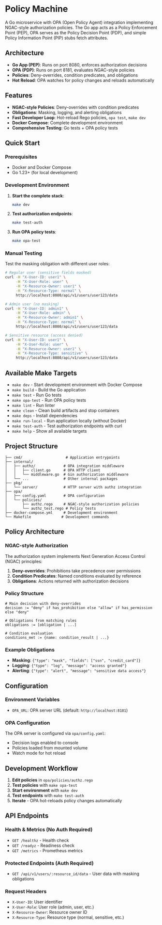 # Policy Machine

A Go microservice with OPA (Open Policy Agent) integration implementing NGAC-style authorization policies. The Go app acts as a Policy Enforcement Point (PEP), OPA serves as the Policy Decision Point (PDP), and simple Policy Information Point (PIP) stubs fetch attributes.

## Architecture

- **Go App (PEP)**: Runs on port 8080, enforces authorization decisions
- **OPA (PDP)**: Runs on port 8181, evaluates NGAC-style policies
- **Policies**: Deny-overrides, condition predicates, and obligations
- **Hot Reload**: OPA watches for policy changes and reloads automatically

## Features

- **NGAC-style Policies**: Deny-overrides with condition predicates
- **Obligations**: Masking, logging, and alerting obligations
- **Fast Developer Loop**: Hot-reload Rego policies, `opa test`, `make dev`
- **Docker Compose**: Complete development environment
- **Comprehensive Testing**: Go tests + OPA policy tests

## Quick Start

### Prerequisites

- Docker and Docker Compose
- Go 1.23+ (for local development)

### Development Environment

1. **Start the complete stack**:
   ```bash
   make dev
   ```

2. **Test authorization endpoints**:
   ```bash
   make test-auth
   ```

3. **Run OPA policy tests**:
   ```bash
   make opa-test
   ```

### Manual Testing

Test the masking obligation with different user roles:

```bash
# Regular user (sensitive fields masked)
curl -H "X-User-ID: user1" \
     -H "X-User-Role: user" \
     -H "X-Resource-Owner: user1" \
     -H "X-Resource-Type: normal" \
     http://localhost:8080/api/v1/users/user123/data

# Admin user (no masking)
curl -H "X-User-ID: admin1" \
     -H "X-User-Role: admin" \
     -H "X-Resource-Owner: admin1" \
     -H "X-Resource-Type: normal" \
     http://localhost:8080/api/v1/users/user123/data

# Sensitive resource (access denied)
curl -H "X-User-ID: user1" \
     -H "X-User-Role: user" \
     -H "X-Resource-Owner: user1" \
     -H "X-Resource-Type: sensitive" \
     http://localhost:8080/api/v1/users/user123/data
```

## Available Make Targets

- `make dev` - Start development environment with Docker Compose
- `make build` - Build the Go application
- `make test` - Run Go tests
- `make opa-test` - Run OPA policy tests
- `make lint` - Run linter
- `make clean` - Clean build artifacts and stop containers
- `make deps` - Install dependencies
- `make run-local` - Run application locally (without Docker)
- `make test-auth` - Test authorization endpoints with curl
- `make help` - Show all available targets

## Project Structure

```
├── cmd/                    # Application entrypoints
├── internal/
│   ├── authz/             # OPA integration middleware
│   │   ├── client.go      # OPA HTTP client
│   │   └── middleware.go  # Gin authorization middleware
│   └── ...                # Other internal packages
├── pkg/
│   └── server/            # HTTP server with authz integration
├── opa/
│   ├── config.yaml        # OPA configuration
│   └── policies/
│       ├── authz.rego     # NGAC-style authorization policies
│       └── authz_test.rego # Policy tests
├── docker-compose.yml     # Development environment
└── Makefile              # Development commands
```

## Policy Architecture

### NGAC-style Authorization

The authorization system implements Next Generation Access Control (NGAC) principles:

1. **Deny-overrides**: Prohibitions take precedence over permissions
2. **Condition Predicates**: Named conditions evaluated by reference
3. **Obligations**: Actions returned with authorization decisions

### Policy Structure

```rego
# Main decision with deny-overrides
decision := "deny" if has_prohibition else "allow" if has_permission else "deny"

# Obligations from matching rules
obligations := [obligation | ...]

# Condition evaluation
conditions_met := {name: condition_result | ...}
```

### Example Obligations

- **Masking**: `{"type": "mask", "fields": ["ssn", "credit_card"]}`
- **Logging**: `{"type": "log", "message": "access granted"}`
- **Alerting**: `{"type": "alert", "message": "sensitive data access"}`

## Configuration

### Environment Variables

- `OPA_URL`: OPA server URL (default: `http://localhost:8181`)

### OPA Configuration

The OPA server is configured via `opa/config.yaml`:
- Decision logs enabled to console
- Policies loaded from mounted volume
- Watch mode for hot reload

## Development Workflow

1. **Edit policies** in `opa/policies/authz.rego`
2. **Test policies** with `make opa-test`
3. **Start environment** with `make dev`
4. **Test endpoints** with `make test-auth`
5. **Iterate** - OPA hot-reloads policy changes automatically

## API Endpoints

### Health & Metrics (No Auth Required)
- `GET /healthz` - Health check
- `GET /readyz` - Readiness check  
- `GET /metrics` - Prometheus metrics

### Protected Endpoints (Auth Required)
- `GET /api/v1/users/:resource_id/data` - User data with masking obligations

### Request Headers

- `X-User-ID`: User identifier
- `X-User-Role`: User role (admin, user, etc.)
- `X-Resource-Owner`: Resource owner ID
- `X-Resource-Type`: Resource type (normal, sensitive, etc.)
